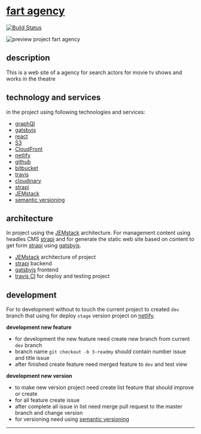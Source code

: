 # [fart agency][fartt.ru]

[![Build Status](https://travis-ci.org/vaskes79/fartt.ru.svg?branch=master)](https://travis-ci.org/vaskes79/fartt.ru)

![preview project fart agency][preview]

## description

This is a web site of a agency for search actors for movie tv shows and works in the theatre

## technology and services

in the project using following technologies and services:

- [graphQl]
- [gatsbyjs]
- [react]
- [S3]
- [CloudFront]
- [netlify]
- [github]
- [bitbucket]
- [travis]
- [cloudinary]
- [strapi]
- [JEMstack][jemstack]
- [semantic versioning]

## architecture

In project using the [JEMstack] architecture. For management content using headles CMS [strapi] and for generate the static web site based on content to get form [strapi] using [gatsbyjs].

- [JEMstack] architecture of project
- [strapi] backend
- [gatsbyjs] frontend
- [travis CI][travis] for deploy and testing project

## development

For to development without to touch the current project to created `dev` branch that using for deploy `stage` version project on [netlify].

**development new feature**

- for development the new feature need create new branch from current `dev` branch
- branch name `git checkout -b 3-readmy` should contain number issue and title issue
- after finished create feature need merged feature to `dev` and test view

**development new version**

- to make new version project need create list feature that should improve or create
- for all feature create issue
- after complete all issue in list need merge pull request to the master branch and change version
- for versioning need using [semantic versioning]

---

[graphql]: https://graphql.org/learn/
[gatsbyjs]: https://www.gatsbyjs.org/
[react]: https://reactjs.org/
[s3]: https://aws.amazon.com/ru/s3/?nc2=h_m1
[cloudfront]: https://aws.amazon.com/ru/cloudfront/
[netlify]: //netlify.com
[github]: https://github.com/vaskes79
[bitbucket]: //bitbucket.org/vaskes
[travis]: https://travis-ci.org/
[cloudinary]: https://cloudinary.co://cloudinary.com
[strapi]: https://strapi.io/
[jemstack]: https://jamstack.org/
[semantic versioning]: https://semver.org/
[fartt.ru]: https://fartt.ru/
[logo]: http://cod.vguzov.ru/assets/fart_logo.jpg
[preview]: http://cod.vguzov.ru/assets/fart_peview.jpg
